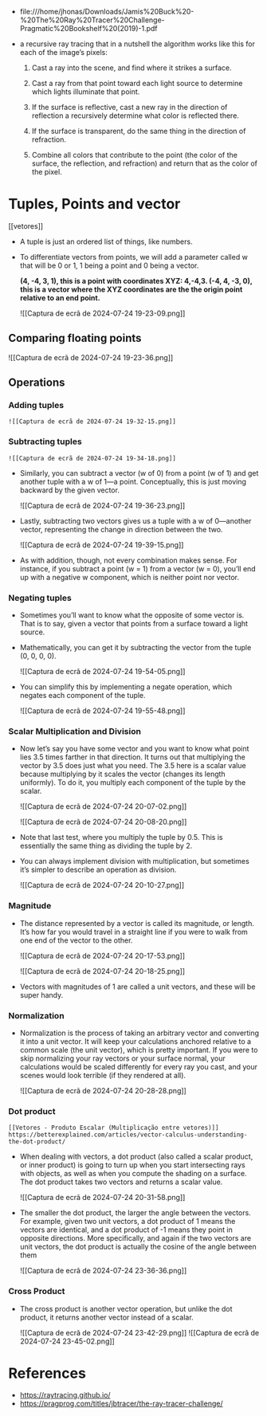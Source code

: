 - file:///home/jhonas/Downloads/Jamis%20Buck%20-%20The%20Ray%20Tracer%20Challenge-Pragmatic%20Bookshelf%20(2019)-1.pdf

- a recursive ray tracing that in a nutshell the algorithm works like this for each of the image’s pixels:

	1. Cast a ray into the scene, and find where it strikes a surface.
	
	2. Cast a ray from that point toward each light source to determine which	lights illuminate that point.
	
	3. If the surface is reflective, cast a new ray in the direction of reflection a recursively determine what color is reflected there.
	
	4. If the surface is transparent, do the same thing in the direction of refraction.
	
	5. Combine all colors that contribute to the point (the color of the surface, the reflection, and refraction) and return that as the color of the pixel.

# Tuples, Points and vector

[[vetores]]
- A tuple is just an ordered list of things, like numbers.

- To differentiate vectors from points, we will add a parameter called w that will be 0 or 1, 1 being a point and 0 being a vector.

	**(4, -4, 3, 1), this is a point with coordinates XYZ: 4,-4,3.
	(-4, 4, -3, 0), this is a vector where the XYZ coordinates are the the origin point relative to an end point.**
	

	![[Captura de ecrã de 2024-07-24 19-23-09.png]]

##  Comparing floating points
![[Captura de ecrã de 2024-07-24 19-23-36.png]]

## Operations

### Adding tuples
	![[Captura de ecrã de 2024-07-24 19-32-15.png]]

### Subtracting tuples
	![[Captura de ecrã de 2024-07-24 19-34-18.png]]

- Similarly, you can subtract a vector (w of 0) from a point (w of 1) and get another tuple with a w of 1—a point. Conceptually, this is just moving backward by the given vector.

	![[Captura de ecrã de 2024-07-24 19-36-23.png]]

- Lastly, subtracting two vectors gives us a tuple with a w of 0—another vector, representing the change in direction between the two.

	![[Captura de ecrã de 2024-07-24 19-39-15.png]]

- As with addition, though, not every combination makes sense. For instance, if you subtract a point (w = 1) from a vector (w = 0), you’ll end up with a negative w component, which is neither point nor vector.

### Negating tuples

- Sometimes you’ll want to know what the opposite of some vector is. That is to say, given a vector that points from a surface toward a light source.
-  Mathematically, you can get it by subtracting the vector from the tuple (0, 0, 0, 0).

	![[Captura de ecrã de 2024-07-24 19-54-05.png]]
	
- You can simplify this by implementing a negate operation, which negates each component of the tuple.

	![[Captura de ecrã de 2024-07-24 19-55-48.png]]

### Scalar Multiplication and Division

- Now let’s say you have some vector and you want to know what point lies 3.5 times farther in that direction. It turns out that multiplying the vector by 3.5 does just what you need. The 3.5 here is a scalar value because multiplying by it scales the vector (changes its length uniformly). To do it, you multiply each component of the tuple by the scalar. 

	![[Captura de ecrã de 2024-07-24 20-07-02.png]]

	![[Captura de ecrã de 2024-07-24 20-08-20.png]]
	
- Note that last test, where you multiply the tuple by 0.5. This is essentially the same thing as dividing the tuple by 2.
- You can always implement division with multiplication, but sometimes it’s simpler to describe an operation as division.

	![[Captura de ecrã de 2024-07-24 20-10-27.png]]

### Magnitude

- The distance represented by a vector is called its magnitude, or length. It’s how far you would travel in a straight line if you were to walk from one end of the vector to the other.

	![[Captura de ecrã de 2024-07-24 20-17-53.png]]


	![[Captura de ecrã de 2024-07-24 20-18-25.png]]

- Vectors with magnitudes of 1 are called a unit vectors, and these will be super handy.

### Normalization

- Normalization is the process of taking an arbitrary vector and converting it into a unit vector. It will keep your calculations anchored relative to a common scale (the unit vector), which is pretty important. If you were to skip normalizing your ray vectors or your surface normal, your calculations would be scaled differently for every ray you cast, and your scenes would look terrible (if they rendered at all).

	![[Captura de ecrã de 2024-07-24 20-28-28.png]]

### Dot product
	
	[[Vetores - Produto Escalar (Multiplicação entre vetores)]]
	https://betterexplained.com/articles/vector-calculus-understanding-the-dot-product/	

- When dealing with vectors, a dot product (also called a scalar product, or inner product) is going to turn up when you start intersecting rays with objects, as well as when you compute the shading on a surface. The dot product takes two vectors and returns a scalar value.

	![[Captura de ecrã de 2024-07-24 20-31-58.png]]

-  The smaller the dot product, the larger the angle between the vectors. For example, given two unit vectors, a dot product of 1 means the vectors are identical, and a dot product of -1 means they point in opposite directions. More specifically, and again if the two vectors are unit vectors, the dot product is actually the cosine of the angle between them

	![[Captura de ecrã de 2024-07-24 23-36-36.png]]

### Cross Product

- The cross product is another vector operation, but unlike the dot product, it returns another vector instead of a scalar.

	![[Captura de ecrã de 2024-07-24 23-42-29.png]]
	![[Captura de ecrã de 2024-07-24 23-45-02.png]]




# References
- https://raytracing.github.io/
- https://pragprog.com/titles/jbtracer/the-ray-tracer-challenge/